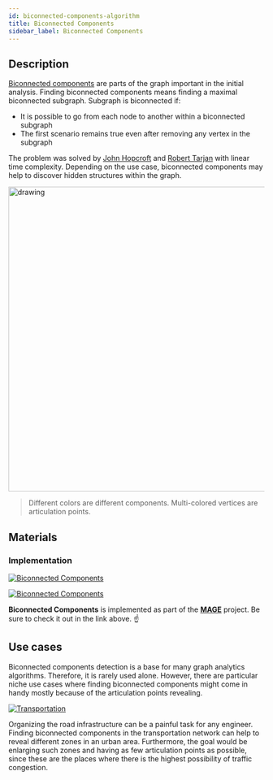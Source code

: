 ```yaml
---
id: biconnected-components-algorithm
title: Biconnected Components
sidebar_label: Biconnected Components
---
```


## Description

[Biconnected components](https://en.wikipedia.org/wiki/Biconnected_component)
are parts of the graph important in the initial analysis. Finding biconnected
components means finding a maximal biconnected subgraph. Subgraph is biconnected
if:

- It is possible to go from each node to another within a biconnected subgraph
- The first scenario remains true even after removing any vertex in the subgraph

The problem was solved by [John
Hopcroft](https://en.wikipedia.org/wiki/John_Hopcroft) and [Robert
Tarjan](https://en.wikipedia.org/wiki/Robert_Tarjan) with linear time
complexity. Depending on the use case, biconnected components may help to
discover hidden structures within the graph.

<img src="https://i.imgur.com/61QH06Y.png" alt="drawing" width="600"/>

> Different colors are different components. Multi-colored vertices are
> articulation points.

## Materials

### Implementation

[![Biconnected
Components](https://img.shields.io/badge/Biconnected_components-Implementation-FB6E00?style=for-the-badge&logo=github&logoColor=white)](https://github.com/memgraph/mage/blob/main/cpp/biconnected_components_module/biconnected_components_module.cpp)

[![Biconnected
Components](https://img.shields.io/badge/Biconnected_components-Documentation-FCC624?style=for-the-badge&logo=cplusplus&logoColor=white)](/mage/query-modules/cpp/biconnected-components)

**Biconnected Components** is implemented as part of the
[**MAGE**](https://github.com/memgraph/mage) project. Be sure to check it out in
the link above. :point_up:

## Use cases

Biconnected components detection is a base for many graph analytics algorithms.
Therefore, it is rarely used alone. However, there are particular niche use
cases where finding biconnected components might come in handy mostly because of
the articulation points revealing.

[![Transportation](https://img.shields.io/badge/Transportation-Application-8A477F?style=for-the-badge)](/mage/applications/transportation-application)

Organizing the road infrastructure can be a painful task for any engineer.
Finding biconnected components in the transportation network can help to reveal
different zones in an urban area. Furthermore, the goal would be enlarging such
zones and having as few articulation points as possible, since these are the
places where there is the highest possibility of traffic congestion.
